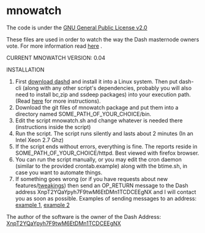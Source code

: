 # mnowatch

The code is under the [GNU General Public License v2.0](https://www.gnu.org/licenses/old-licenses/gpl-2.0.html) 

These files are used in order to watch the way the Dash masternode owners vote. For more information read [here](https://www.dash.org/forum/threads/which-masternodes-voted-and-what-exactly-voted-on-various-proposals-v2.34403/) .

CURRENT MNOWATCH VERSION: 0.04

INSTALLATION

1) First [download dashd](https://www.dash.org/get-dash/) and install it into a Linux system. Then put dash-cli (along with any other script's dependencies, probably you will also need to install bc,zip and ssdeep packages) into your execution path. (Read [here](https://www.dash.org/forum/threads/which-masternodes-voted-and-what-exactly-voted-on-various-proposals-v2.34403/#post-195834) for more instructions).
2) Download the git files of mnowatch package and put them into a directory named SOME_PATH_OF_YOUR_CHOICE/bin.
3) Edit the script mnowatch.sh and change whatever is needed there (instructions inside the script)
4) Run the script. The script runs silently and lasts about 2 minutes (In an Intel Xeon 2.7 Ghz)
5) If the script ends without errors, everything is fine. The reports reside in SOME_PATH_OF_YOUR_CHOICE/httpd. Best viewed with firefox browser.
6) You can run the script manually, or you may edit the cron daemon (similar to the provided crontab.example) along with the btime.sh, in case you want to automate things.
7) If something goes wrong (or if you have requests about new features/[tweakings](https://en.wikipedia.org/wiki/Tweaking)) then send an OP_RETURN message to the Dash address XnpT2YQaYpyh7F9twM6EtDMn1TCDCEEgNX and I will contact you as soon as possible. 
Examples of sending messages to an address: [example 1](https://mydashwallet.org/Chat), [example 2](https://chainz.cryptoid.info/dash/tx.dws?6dbf28ba485ef56cf33dc0f348088f766e1302e39004bf5359161e6ba7de6ff9.htm) 

The author of the software is the owner of the Dash Address: [XnpT2YQaYpyh7F9twM6EtDMn1TCDCEEgNX](https://chainz.cryptoid.info/dash/address.dws?XnpT2YQaYpyh7F9twM6EtDMn1TCDCEEgNX.htm)
